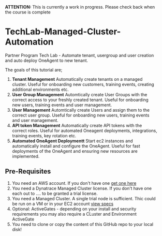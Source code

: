 **ATTENTION:** This is currently a work in progress. Please check back when the course is complete

# TechLab-Managed-Cluster-Automation
Partner Program Tech Lab - Automate tenant, usergroup and user creation and auto deploy OneAgent to new tenant.

The goals of this tutorial are;
1. **Tenant Management** Automatically create tenants on a managed cluster. Useful for onboarding new customers, training events, creating additional environments etc.
2. **User Group Management** Automtically create User Groups with the correct access to your freshly created tenant. Useful for onboarding new users, training events and user management.
3. **User Management** Automtically create Users and assign them to the correct user group. Useful for onboarding new users, training events and user management.
4. **API token Management** Automatically create API tokens with the correct roles. Useful for automated Oneagent deployments, integrations, training events, key rotation etc.
5. **Automated OneAgent Deploymentt** Start ec2 instances and automatically install and configure the OneAgent. Useful for fast deployments of the OneAgent and ensuring new resources are implemented. 

## Pre-Requisites
1. You need an AWS account. If you don't have one [get one here](https://aws.amazon.com/)
1. You need a Dynatrace Managed Cluster license. If you don't have one each out to .... to be granted a trial license.
1. You need a Managed Cluster. A single trial node is sufficient. Thic could be run on a VM or in your EC2 account [view specs](https://www.dynatrace.com/support/help/setup-and-configuration/dynatrace-managed/installation/dynatrace-managed-hardware-and-system-requirements/)
1. Optional: ActiveGates - depending on your install and security requirements you may also require a CLuster and Environment ActiveGate
1. You need to clone or copy the content of this GitHub repo to your local disk!
